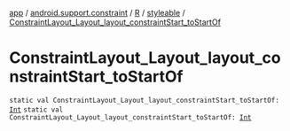 [app](../../../index.md) / [android.support.constraint](../../index.md) / [R](../index.md) / [styleable](index.md) / [ConstraintLayout_Layout_layout_constraintStart_toStartOf](.)

# ConstraintLayout_Layout_layout_constraintStart_toStartOf

`static val ConstraintLayout_Layout_layout_constraintStart_toStartOf: `[`Int`](https://kotlinlang.org/api/latest/jvm/stdlib/kotlin/-int/index.html)
`static val ConstraintLayout_Layout_layout_constraintStart_toStartOf: `[`Int`](https://kotlinlang.org/api/latest/jvm/stdlib/kotlin/-int/index.html)